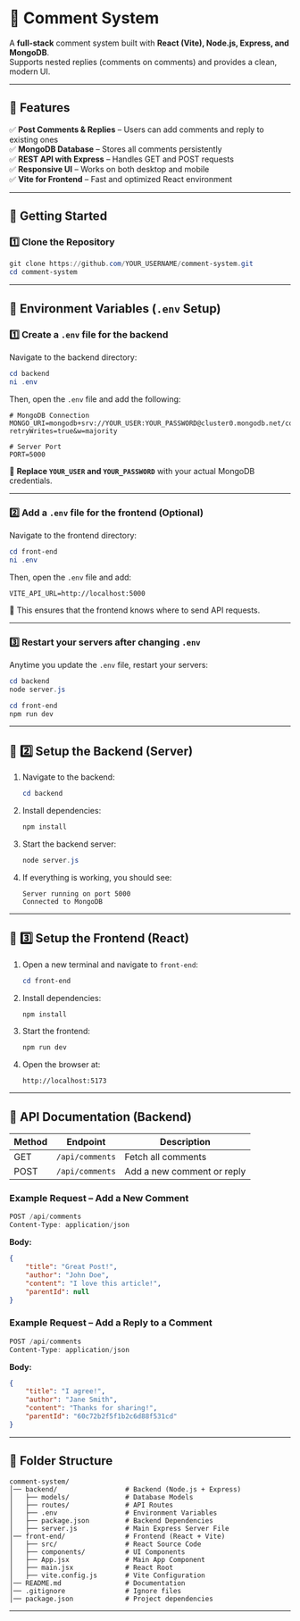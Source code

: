 # 📝 Comment System 

A **full-stack** comment system built with **React (Vite), Node.js, Express, and MongoDB**.  
Supports nested replies (comments on comments) and provides a clean, modern UI.

---

## 📌 Features
✅ **Post Comments & Replies** – Users can add comments and reply to existing ones  
✅ **MongoDB Database** – Stores all comments persistently  
✅ **REST API with Express** – Handles GET and POST requests  
✅ **Responsive UI** – Works on both desktop and mobile  
✅ **Vite for Frontend** – Fast and optimized React environment  

---

## 🚀 Getting Started

### **1️⃣ Clone the Repository**
```powershell
git clone https://github.com/YOUR_USERNAME/comment-system.git
cd comment-system
```

---

## 📌 Environment Variables (`.env` Setup)

### **1️⃣ Create a `.env` file for the backend**
Navigate to the backend directory:
```powershell
cd backend
ni .env
```
Then, open the `.env` file and add the following:
```env
# MongoDB Connection
MONGO_URI=mongodb+srv://YOUR_USER:YOUR_PASSWORD@cluster0.mongodb.net/commentDB?retryWrites=true&w=majority

# Server Port
PORT=5000
```
🔹 **Replace `YOUR_USER` and `YOUR_PASSWORD`** with your actual MongoDB credentials.

---

### **2️⃣ Add a `.env` file for the frontend (Optional)**
Navigate to the frontend directory:
```powershell
cd front-end
ni .env
```
Then, open the `.env` file and add:
```env
VITE_API_URL=http://localhost:5000
```
🔹 This ensures that the frontend knows where to send API requests.

---

### **3️⃣ Restart your servers after changing `.env`**
Anytime you update the `.env` file, restart your servers:
```powershell
cd backend
node server.js
```
```powershell
cd front-end
npm run dev
```

---

## 📌 2️⃣ Setup the Backend (Server)
1. Navigate to the backend:
   ```powershell
   cd backend
   ```
2. Install dependencies:
   ```powershell
   npm install
   ```
3. Start the backend server:
   ```powershell
   node server.js
   ```
4. If everything is working, you should see:
   ```
   Server running on port 5000
   Connected to MongoDB
   ```

---

## 📌 3️⃣ Setup the Frontend (React)
1. Open a new terminal and navigate to `front-end`:
   ```powershell
   cd front-end
   ```
2. Install dependencies:
   ```powershell
   npm install
   ```
3. Start the frontend:
   ```powershell
   npm run dev
   ```
4. Open the browser at:
   ```
   http://localhost:5173
   ```

---

## 📌 API Documentation (Backend)
| Method | Endpoint           | Description                      |
|--------|-------------------|----------------------------------|
| GET    | `/api/comments`   | Fetch all comments              |
| POST   | `/api/comments`   | Add a new comment or reply      |

### **Example Request – Add a New Comment**
```powershell
POST /api/comments
Content-Type: application/json
```
**Body:**
```json
{
    "title": "Great Post!",
    "author": "John Doe",
    "content": "I love this article!",
    "parentId": null
}
```

### **Example Request – Add a Reply to a Comment**
```powershell
POST /api/comments
Content-Type: application/json
```
**Body:**
```json
{
    "title": "I agree!",
    "author": "Jane Smith",
    "content": "Thanks for sharing!",
    "parentId": "60c72b2f5f1b2c6d88f531cd"
}
```

---

## 📌 Folder Structure
```
comment-system/
│── backend/                 # Backend (Node.js + Express)
│   ├── models/              # Database Models
│   ├── routes/              # API Routes
│   ├── .env                 # Environment Variables
│   ├── package.json         # Backend Dependencies
│   ├── server.js            # Main Express Server File
│── front-end/               # Frontend (React + Vite)
│   ├── src/                 # React Source Code
│   ├── components/          # UI Components
│   ├── App.jsx              # Main App Component
│   ├── main.jsx             # React Root
│   ├── vite.config.js       # Vite Configuration
│── README.md                # Documentation
│── .gitignore               # Ignore files
│── package.json             # Project dependencies
```

---
